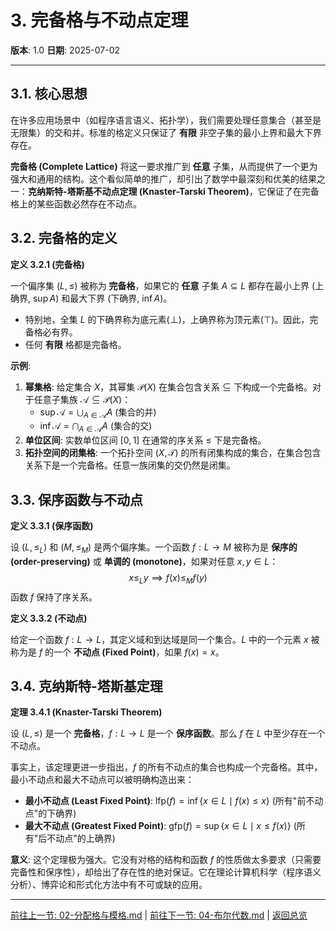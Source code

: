 # 3. 完备格与不动点定理

**版本**: 1.0
**日期**: 2025-07-02

---

## 3.1. 核心思想

在许多应用场景中（如程序语言语义、拓扑学），我们需要处理任意集合（甚至是无限集）的交和并。标准的格定义只保证了 **有限** 非空子集的最小上界和最大下界存在。

**完备格 (Complete Lattice)** 将这一要求推广到 **任意** 子集，从而提供了一个更为强大和通用的结构。这个看似简单的推广，却引出了数学中最深刻和优美的结果之一：**克纳斯特-塔斯基不动点定理 (Knaster-Tarski Theorem)**，它保证了在完备格上的某些函数必然存在不动点。

## 3.2. 完备格的定义

**定义 3.2.1 (完备格)**

一个偏序集 $(L, \le)$ 被称为 **完备格**，如果它的 **任意** 子集 $A \subseteq L$ 都存在最小上界 (上确界, $\sup A$) 和最大下界 (下确界, $\inf A$)。

* 特别地，全集 $L$ 的下确界称为底元素($\bot$)，上确界称为顶元素($\top$)。因此，完备格必有界。
* 任何 **有限** 格都是完备格。

**示例**:

1. **幂集格**: 给定集合 $X$，其幂集 $\mathcal{P}(X)$ 在集合包含关系 $\subseteq$ 下构成一个完备格。对于任意子集族 $\mathcal{A} \subseteq \mathcal{P}(X)$：
    * $\sup \mathcal{A} = \bigcup_{A \in \mathcal{A}} A$ (集合的并)
    * $\inf \mathcal{A} = \bigcap_{A \in \mathcal{A}} A$ (集合的交)
2. **单位区间**: 实数单位区间 $[0, 1]$ 在通常的序关系 $\le$ 下是完备格。
3. **拓扑空间的闭集格**: 一个拓扑空间 $(X, \mathcal{T})$ 的所有闭集构成的集合，在集合包含关系下是一个完备格。任意一族闭集的交仍然是闭集。

## 3.3. 保序函数与不动点

**定义 3.3.1 (保序函数)**

设 $(L, \le_L)$ 和 $(M, \le_M)$ 是两个偏序集。一个函数 $f: L \to M$ 被称为是 **保序的 (order-preserving)** 或 **单调的 (monotone)**，如果对任意 $x, y \in L$：
$$
x \le_L y \implies f(x) \le_M f(y)
$$
函数 $f$ 保持了序关系。

**定义 3.3.2 (不动点)**

给定一个函数 $f: L \to L$，其定义域和到达域是同一个集合。$L$ 中的一个元素 $x$ 被称为是 $f$ 的一个 **不动点 (Fixed Point)**，如果 $f(x) = x$。

## 3.4. 克纳斯特-塔斯基定理

**定理 3.4.1 (Knaster-Tarski Theorem)**

设 $(L, \le)$ 是一个 **完备格**，$f: L \to L$ 是一个 **保序函数**。那么 $f$ 在 $L$ 中至少存在一个不动点。

事实上，该定理更进一步指出，$f$ 的所有不动点的集合也构成一个完备格。其中，最小不动点和最大不动点可以被明确构造出来：

* **最小不动点 (Least Fixed Point)**: $\text{lfp}(f) = \inf \{x \in L \mid f(x) \le x\}$ (所有"前不动点"的下确界)
* **最大不动点 (Greatest Fixed Point)**: $\text{gfp}(f) = \sup \{x \in L \mid x \le f(x)\}$ (所有"后不动点"的上确界)

**意义**:
这个定理极为强大。它没有对格的结构和函数 $f$ 的性质做太多要求（只需要完备性和保序性），却给出了存在性的绝对保证。它在理论计算机科学（程序语义分析）、博弈论和形式化方法中有不可或缺的应用。

---
[前往上一节: 02-分配格与模格.md](./02-分配格与模格.md) | [前往下一节: 04-布尔代数.md](./04-布尔代数.md) | [返回总览](./00-格论总览.md) 